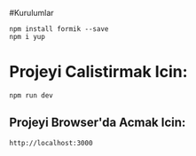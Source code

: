 
#Kurulumlar
```
npm install formik --save
npm i yup
```
# Projeyi Calistirmak Icin:

```
npm run dev
```

## Projeyi Browser'da Acmak Icin:

```
http://localhost:3000
```
